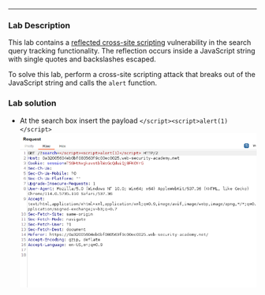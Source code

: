 
----


### Lab Description

This lab contains a [reflected cross-site scripting](https://portswigger.net/web-security/cross-site-scripting/reflected) vulnerability in the search query tracking functionality. The reflection occurs inside a JavaScript string with single quotes and backslashes escaped.

To solve this lab, perform a cross-site scripting attack that breaks out of the JavaScript string and calls the `alert` function.

### Lab solution

- At the search box insert the payload `</script><script>alert(1)</script>`
![](/static/img/Pasted_image_20230620222737.png)